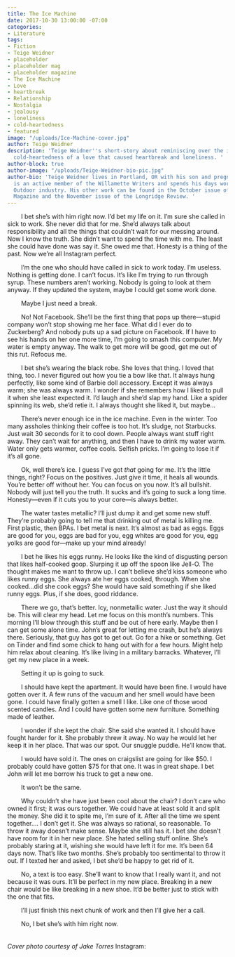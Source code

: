 ```yaml
---
title: The Ice Machine
date: 2017-10-30 13:00:00 -07:00
categories:
- Literature
tags:
- Fiction
- Teige Weidner
- placeholder
- placeholder mag
- placeholder magazine
- The Ice Machine
- Love
- heartbreak
- Relationship
- Nostalgia
- jealousy
- loneliness
- cold-heartedness
- featured
image: "/uploads/Ice-Machine-cover.jpg"
author: Teige Weidner
description: 'Teige Weidner''s short-story about reminiscing over the iciness and
  cold-heartedness of a love that caused heartbreak and loneliness. '
author-block: true
author-image: "/uploads/Teige-Weidner-bio-pic.jpg"
author-bio: 'Teige Weidner lives in Portland, OR with his son and pregnant wife. He
  is an active member of the Willamette Writers and spends his days working in the
  Outdoor industry. His other work can be found in the October issue of Perspectives
  Magazine and the November issue of the Longridge Review. '
---
```


&nbsp;&nbsp;&nbsp;&nbsp;&nbsp;&nbsp;&nbsp;&nbsp;I bet she’s with him right now. I’d bet my life on it. I’m sure she called in sick to work. She never did that for me. She’d always talk about responsibility and all the things that couldn’t wait for our messing around. Now I know the truth. She didn’t want to spend the time with me. The least she could have done was say it. She owed me that. Honesty is a thing of the past. Now we’re all Instagram perfect.<br>

&nbsp;&nbsp;&nbsp;&nbsp;&nbsp;&nbsp;&nbsp;&nbsp;I’m the one who should have called in sick to work today. I’m useless. Nothing is getting done. I can’t focus. It’s like I’m trying to run through syrup. These numbers aren’t working. Nobody is going to look at them anyway. If they updated the system, maybe I could get some work done.<br>

&nbsp;&nbsp;&nbsp;&nbsp;&nbsp;&nbsp;&nbsp;&nbsp;Maybe I just need a break.<br>

&nbsp;&nbsp;&nbsp;&nbsp;&nbsp;&nbsp;&nbsp;&nbsp;No! Not Facebook. She’ll be the first thing that pops up there—stupid company won’t stop showing me her face. What did I ever do to Zuckerberg? And nobody puts up a sad picture on Facebook. If I have to see his hands on her one more time, I’m going to smash this computer. My water is empty anyway. The walk to get more will be good, get me out of this rut. Refocus me.<br>

&nbsp;&nbsp;&nbsp;&nbsp;&nbsp;&nbsp;&nbsp;&nbsp;I bet she’s wearing the black robe. She loves that thing. I loved that thing, too. I never figured out how you tie a bow like that. It always hung perfectly, like some kind of Barbie doll accessory. Except it was always warm; she was always warm. I wonder if she remembers how I liked to pull it when she least expected it. I’d laugh and she’d slap my hand. Like a spider spinning its web, she’d retie it. I always thought she liked it, but maybe...<br>

&nbsp;&nbsp;&nbsp;&nbsp;&nbsp;&nbsp;&nbsp;&nbsp;There’s never enough ice in the ice machine. Even in the winter. Too many assholes thinking their coffee is too hot. It’s sludge, not Starbucks. Just wait 30 seconds for it to cool down. People always want stuff right away. They can’t wait for anything, and then I have to drink my water warm. Water only gets warmer, coffee cools. Selfish pricks. I’m going to lose it if it’s all gone.<br>

&nbsp;&nbsp;&nbsp;&nbsp;&nbsp;&nbsp;&nbsp;&nbsp;Ok, well there’s ice. I guess I’ve got *that* going for me. It’s the little things, right? Focus on the positives. Just give it time, it heals all wounds. You’re better off without her. You can focus on you now. It’s all bullshit. Nobody will just tell you the truth. It sucks and it’s going to suck a long time. Honesty—even if it cuts you to your core—is always better.<br>

&nbsp;&nbsp;&nbsp;&nbsp;&nbsp;&nbsp;&nbsp;&nbsp;The water tastes metallic? I’ll just dump it and get some new stuff. They’re probably going to tell me that drinking out of metal is killing me. First plastic,  then BPAs. I bet metal is next. It’s almost as bad as eggs. Eggs are good for you, eggs are bad for you, egg whites are good for you, egg yolks are good for—make up your mind already!<br>

&nbsp;&nbsp;&nbsp;&nbsp;&nbsp;&nbsp;&nbsp;&nbsp;I bet he likes his eggs runny. He looks like the kind of disgusting person that likes half-cooked goop. Slurping it up off the spoon like Jell-O. The thought makes me want to throw up. I can’t believe she’d kiss someone who likes runny eggs. She always ate her eggs cooked, through. When she cooked...did she cook eggs? She would have said something if she liked runny eggs. Plus, if she does, good riddance.<br>

&nbsp;&nbsp;&nbsp;&nbsp;&nbsp;&nbsp;&nbsp;&nbsp;There we go, that’s better. Icy, nonmetallic water. Just the way it should be. This will clear my head. Let me focus on this month’s numbers. This morning I’ll blow through this stuff  and be out of here early. Maybe then I can get some alone time. John’s great for letting me crash, but he’s always there. Seriously, that guy has got to get out. Go for a hike or something. Get on Tinder and find some chick to hang out with for a few hours. Might help him relax about  cleaning. It’s like living in a military barracks. Whatever, I’ll get my new place in a week.<br>

&nbsp;&nbsp;&nbsp;&nbsp;&nbsp;&nbsp;&nbsp;&nbsp;Setting it up is going to suck.<br>

&nbsp;&nbsp;&nbsp;&nbsp;&nbsp;&nbsp;&nbsp;&nbsp;I should have kept the apartment. It would have been fine. I would have gotten over it. A few runs of the vacuum and her smell would have been gone. I could have finally gotten a smell I like. Like one of those wood scented candles. And I could have gotten some new furniture. Something made of leather.<br>

&nbsp;&nbsp;&nbsp;&nbsp;&nbsp;&nbsp;&nbsp;&nbsp;I wonder if she kept the chair. She said she wanted it. I should have fought harder for it. She probably threw it away. No way he would let her keep it in her place. That was our spot. Our snuggle puddle. He’ll know that.<br>

&nbsp;&nbsp;&nbsp;&nbsp;&nbsp;&nbsp;&nbsp;&nbsp;I would have sold it. The ones on craigslist are going for like $50. I probably could have gotten $75 for that one. It was in great shape. I bet John will let me borrow his truck to get a new one.<br>

&nbsp;&nbsp;&nbsp;&nbsp;&nbsp;&nbsp;&nbsp;&nbsp;It won’t be the same.<br>

&nbsp;&nbsp;&nbsp;&nbsp;&nbsp;&nbsp;&nbsp;&nbsp;Why couldn’t she have just been cool about the chair? I don’t care who owned it first; it was ours together. We could have at least sold it and split the money. She did it to spite me, I’m sure of it. After all the time we spent together.... I don’t get it. She was always so rational, so reasonable. To throw it away doesn’t make sense. 
Maybe she still has it. I bet she doesn’t have room for it in her new place. She hated selling stuff online. She’s probably staring at it, wishing she would have left it for me. It’s been 64 days now. That’s like two months. She’s probably too sentimental to throw it out. If I texted her and asked, I bet she’d be happy to get rid of it.<br>

&nbsp;&nbsp;&nbsp;&nbsp;&nbsp;&nbsp;&nbsp;&nbsp;No, a text is too easy. She’ll want to know that I really want it, and not because it was ours. It’ll be perfect in my new place. Breaking in a new chair would be like breaking in a new shoe. It’d be better just to stick with the one that fits.<br>

&nbsp;&nbsp;&nbsp;&nbsp;&nbsp;&nbsp;&nbsp;&nbsp;I’ll just finish this next chunk of work and then I’ll give her a call.<br>

&nbsp;&nbsp;&nbsp;&nbsp;&nbsp;&nbsp;&nbsp;&nbsp;No, I bet she’s with him right now.<br>
<br>
<br>
*Cover photo courtesy of Jake Torres*
Instagram: 